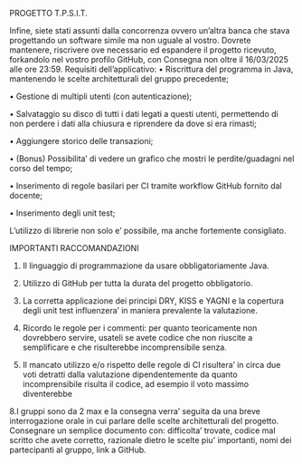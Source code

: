 PROGETTO T.P.S.I.T.

Infine, siete stati assunti dalla concorrenza ovvero un’altra banca che stava progettando un software
simile ma non uguale al vostro. Dovrete mantenere, riscrivere ove necessario ed espandere il
progetto ricevuto, forkandolo nel vostro profilo GitHub, con Consegna non oltre il 16/03/2025
alle ore 23:59.
Requisiti dell’applicativo:
• Riscrittura del programma in Java, mantenendo le scelte architetturali del gruppo
precedente;

• Gestione di multipli utenti (con autenticazione);

• Salvataggio su disco di tutti i dati legati a questi utenti, permettendo di non perdere i dati
alla chiusura e riprendere da dove si era rimasti;

• Aggiungere storico delle transazioni;

• (Bonus) Possibilita’ di vedere un grafico che mostri le perdite/guadagni nel corso del tempo;

• Inserimento di regole basilari per CI tramite workflow GitHub fornito dal docente;

• Inserimento degli unit test;

L’utilizzo di librerie non solo e’ possibile, ma anche fortemente consigliato.


IMPORTANTI RACCOMANDAZIONI
1. Il linguaggio di programmazione da usare obbligatoriamente Java.

2. Utilizzo di GitHub per tutta la durata del progetto obbligatorio.

3. La corretta applicazione dei principi DRY, KISS e YAGNI e la copertura degli unit test
influenzera’ in maniera prevalente la valutazione.

4. Ricordo le regole per i commenti: per quanto teoricamente non dovrebbero servire, usateli se
avete codice che non riuscite a semplificare e che risulterebbe incomprensibile senza.

5. Il mancato utilizzo e/o rispetto delle regole di CI risultera’ in circa due voti detratti
dalla valutazione dipendentemente da quanto incomprensibile risulta il codice, ad
esempio il voto massimo diventerebbe

8.I gruppi sono da 2 max e la consegna verra’ seguita da una breve interrogazione orale in cui parlare
delle scelte architetturali del progetto. Consegnare un semplice documento con: difficolta’ trovate,
codice mal scritto che avete corretto, razionale dietro le scelte piu’ importanti, nomi dei partecipanti
al gruppo, link a GitHub.
